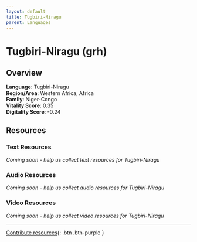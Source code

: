 ```yaml
---
layout: default
title: Tugbiri-Niragu
parent: Languages
---
```


# Tugbiri-Niragu (grh)

## Overview

**Language**: Tugbiri-Niragu  
**Region/Area**: Western Africa, Africa  
**Family**: Niger-Congo  
**Vitality Score**: 0.35  
**Digitality Score**: -0.24  

## Resources

### Text Resources
*Coming soon - help us collect text resources for Tugbiri-Niragu*

### Audio Resources
*Coming soon - help us collect audio resources for Tugbiri-Niragu*

### Video Resources
*Coming soon - help us collect video resources for Tugbiri-Niragu*

---

[Contribute resources](https://fairtrain.github.io/){: .btn .btn-purple }
